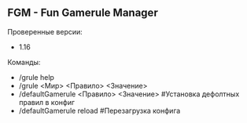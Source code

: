 FGM - Fun Gamerule Manager
--------------------------

Проверенные версии:
 - 1.16

Команды:
 - /grule help
 - /grule <Мир> <Правило> <Значение> 
 - /defaultGamerule <Правило> <Значение> #Установка дефолтных правил в конфиг
 - /defaultGamerule reload #Перезагрузка конфига
